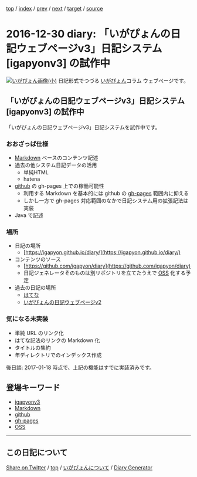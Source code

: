 [top](../index.html) 
 / [index](index.html) 
 / [prev](https://igapyon.github.io/diary/2016/ig161229.html) 
 / [next](https://igapyon.github.io/diary/2016/ig161231.html) 
 / [target](https://igapyon.github.io/diary/2016/ig161230.html) 
 / [source](https://github.com/igapyon/diary/blob/gh-pages/2016/ig161230.html.src.md) 

2016-12-30 diary: 「いがぴょんの日記ウェブページv3」日記システム [igapyonv3] の試作中
=====================================================================================================
[![いがぴょん画像(小)](https://igapyon.github.io/diary/images/iga200306s.jpg "いがぴょん")](https://igapyon.github.io/diary/memo/memoigapyon.html) 日記形式でつづる [いがぴょん](https://igapyon.github.io/diary/memo/memoigapyon.html)コラム ウェブページです。

## 「いがぴょんの日記ウェブページv3」日記システム [igapyonv3] の試作中

「いがぴょんの日記ウェブページv3」日記システムを試作中です。

### おおざっぱ仕様

* [Markdown](../keyword/markdown.html) ベースのコンテンツ記述
* 過去の他システム日記データの活用
  * 単純HTML
  * hatena
* [github](../keyword/github.html) の gh-pages 上での稼働可能性
  * 利用する Markdown を基本的には github の [gh-pages](../keyword/gh-pages.html) 範囲内に抑える
  * しかし一方で gh-pages 対応範囲のなかで日記システム用の拡張記法は実装
* Java で記述

### 場所

* 日記の場所
  * [https://igapyon.github.io/diary/](https://igapyon.github.io/diary/)
* コンテンツのソース
  * [https://github.com/igapyon/diary](https://github.com/igapyon/diary)
  * 日記ジェネレータそのものは別リポジトリを立てたうえで [OSS](../keyword/oss.html) 化する予定
* 過去の日記の場所
  * [はてな](http://d.hatena.ne.jp/igapyon/)
  * [いがぴょんの日記ウェブページv2](http://www.igapyon.jp/igapyon/diary/)

### 気になる未実装

* 単純 URL のリンク化
* はてな記法のリンクの Markdown 化
* タイトルの集約
* 年ディレクトリでのインデックス作成

後日談: 2017-01-18 時点で、上記の機能はすでに実装済みです。

## 登場キーワード

* [igapyonv3](../keyword/igapyonv3.html)
* [Markdown](../keyword/markdown.html)
* [github](../keyword/github.html)
* [gh-pages](../keyword/gh-pages.html)
* [OSS](../keyword/oss.html)

----------------------------------------------------------------------------------------------------

## この日記について

[Share on Twitter](https://twitter.com/intent/tweet?hashtags=igapyon%2Cdiary%2C%E3%81%84%E3%81%8C%E3%81%B4%E3%82%87%E3%82%93%2Cigapyonv3%2CMarkdown%2Cgithub%2Cgh-pages%2COSS&text=%E3%80%8C%E3%81%84%E3%81%8C%E3%81%B4%E3%82%87%E3%82%93%E3%81%AE%E6%97%A5%E8%A8%98%E3%82%A6%E3%82%A7%E3%83%96%E3%83%9A%E3%83%BC%E3%82%B8v3%E3%80%8D%E6%97%A5%E8%A8%98%E3%82%B7%E3%82%B9%E3%83%86%E3%83%A0+%5Bigapyonv3%5D+%E3%81%AE%E8%A9%A6%E4%BD%9C%E4%B8%AD&url=https%3A%2F%2Figapyon.github.io%2Fdiary%2F2016%2Fig161230.html) / [top](../index.html) / [いがぴょんについて](https://igapyon.github.io/diary/memo/memoigapyon.html) / [Diary Generator](https://github.com/igapyon/igapyonv3)
